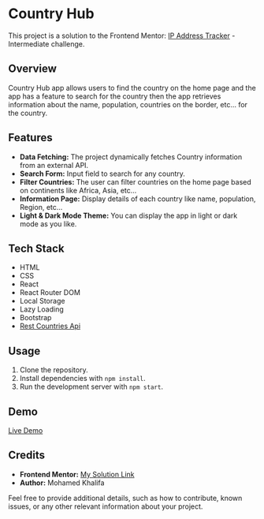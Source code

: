 # Country Hub

This project is a solution to the Frontend Mentor: [IP Address Tracker](https://www.frontendmentor.io/challenges/rest-countries-api-with-color-theme-switcher-5cacc469fec04111f7b848ca) - Intermediate challenge.

## Overview

Country Hub app allows users to find the country on the home page and the app has a feature to search for the country then the app retrieves information about the name, population, countries on the border, etc... for the country.

## Features

- **Data Fetching:** The project dynamically fetches Country information from an external API.
- **Search Form:** Input field to search for any country.
- **Filter Countries:** The user can filter countries on the home page based on continents like Africa, Asia, etc...
- **Information Page:** Display details of each country like name, population, Region, etc...
- **Light & Dark Mode Theme:** You can display the app in light or dark mode as you like.


## Tech Stack

- HTML
- CSS
- React
- React Router DOM
- Local Storage
- Lazy Loading
- Bootstrap
- [Rest Countries Api](https://restcountries.com/)

## Usage

1. Clone the repository.
2. Install dependencies with `npm install`.
3. Run the development server with `npm start`.

## Demo

[Live Demo](https://country-hub-m11.vercel.app/)

## Credits

- **Frontend Mentor:** [My Solution Link](https://www.frontendmentor.io/solutions/rest-countries-api-with-color-theme-switcher-JKpYXFij35)
- **Author:** Mohamed Khalifa

Feel free to provide additional details, such as how to contribute, known issues, or any other relevant information about your project.
